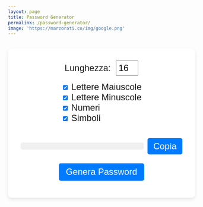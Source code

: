 ```yaml
---
layout: page
title: Password Generator
permalink: /password-generator/
image: 'https://marzorati.co/img/google.png'
---
```


<div id="password-generator" style="font-family: Arial, sans-serif; max-width: 600px; margin: 2rem auto; padding: 2rem; background: #fff; border-radius: 10px; box-shadow: 0 4px 10px rgba(0,0,0,0.1); text-align: center;">

 

  <div style="margin-bottom: 1rem; font-size: 1.5rem;">
    <label>
      Lunghezza:
      <input type="number" id="length" value="16" min="4" max="128" style="width: 60px; padding: 0.3rem; margin-left: 0.5rem; font-size: 1.5rem;">
    </label>
  </div>

  <div style="margin-bottom: 1rem; font-size: 1.5rem; text-align: left; display: inline-block;">
    <label><input type="checkbox" id="uppercase" checked> Lettere Maiuscole</label><br>
    <label><input type="checkbox" id="lowercase" checked> Lettere Minuscole</label><br>
    <label><input type="checkbox" id="numbers" checked> Numeri</label><br>
    <label><input type="checkbox" id="symbols" checked> Simboli</label>
  </div>

  <div style="display: flex; justify-content: center; align-items: center; gap: 10px; margin: 1.5rem 0;">
    <div id="password" style="font-size: 1.8rem; font-weight: bold; word-break: break-all; background: #f0f0f0; padding: 0.6rem 1rem; border-radius: 5px; min-width: 300px;"></div>
    <button onclick="copyPassword()" style="padding: 0.5rem 1rem; font-size: 1.5rem; border: none; border-radius: 5px; background-color: #007bff; color: white; cursor: pointer;">Copia</button>
  </div>

  <button onclick="generatePassword()" style="padding: 0.6rem 1.2rem; font-size: 1.5rem; border: none; border-radius: 5px; background-color: #007bff; color: white; cursor: pointer;">Genera Password</button>

</div>

<script>
  function generatePassword() {
    const length = parseInt(document.getElementById('length').value);
    const useUpper = document.getElementById('uppercase').checked;
    const useLower = document.getElementById('lowercase').checked;
    const useNumbers = document.getElementById('numbers').checked;
    const useSymbols = document.getElementById('symbols').checked;

    const upper = "ABCDEFGHIJKLMNOPQRSTUVWXYZ";
    const lower = "abcdefghijklmnopqrstuvwxyz";
    const numbers = "0123456789";
    const symbols = "!@#$%^&*()-_=+[]{};:,.<>?";

    let charset = "";
    if (useUpper) charset += upper;
    if (useLower) charset += lower;
    if (useNumbers) charset += numbers;
    if (useSymbols) charset += symbols;

    const output = document.getElementById("password");

    if (charset.length === 0) {
      output.textContent = "Seleziona almeno un tipo di carattere!";
      output.style.fontWeight = "normal";
      output.style.color = "red";
      return;
    }

    let password = "";
    for (let i = 0; i < length; i++) {
      const randomIndex = Math.floor(Math.random() * charset.length);
      password += charset[randomIndex];
    }

    output.textContent = password;
    output.style.fontWeight = "bold";
    output.style.color = "black";
  }

  function copyPassword() {
    const passwordText = document.getElementById("password").textContent;
    if (!passwordText || passwordText.includes("Seleziona")) return;
    navigator.clipboard.writeText(passwordText).then(() => {
      alert("Password copiata negli appunti!");
    }).catch(err => {
      alert("Errore nella copia: " + err);
    });
  }

  window.onload = generatePassword;
</script>